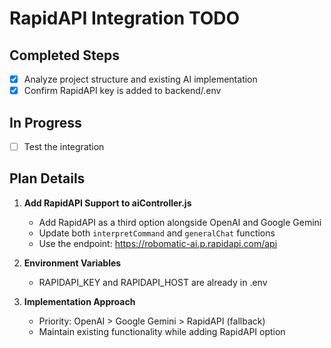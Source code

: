 # RapidAPI Integration TODO

## Completed Steps
- [x] Analyze project structure and existing AI implementation
- [x] Confirm RapidAPI key is added to backend/.env

## In Progress
- [ ] Test the integration

## Plan Details
1. **Add RapidAPI Support to aiController.js**
   - Add RapidAPI as a third option alongside OpenAI and Google Gemini
   - Update both `interpretCommand` and `generalChat` functions
   - Use the endpoint: https://robomatic-ai.p.rapidapi.com/api

2. **Environment Variables**
   - RAPIDAPI_KEY and RAPIDAPI_HOST are already in .env

3. **Implementation Approach**
   - Priority: OpenAI > Google Gemini > RapidAPI (fallback)
   - Maintain existing functionality while adding RapidAPI option
